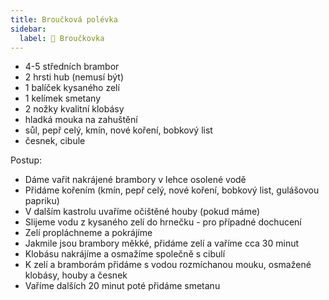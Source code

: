 ```yaml
---
title: Broučková polévka
sidebar:
  label: 🐞 Broučkovka
---
```


- 4-5 středních brambor
- 2 hrsti hub (nemusí být)
- 1 balíček kysaného zelí
- 1 kelímek smetany
- 2 nožky kvalitní klobásy
- hladká mouka na zahuštění
- sůl, pepř celý, kmín, nové koření, bobkový list
- česnek, cibule

Postup:

- Dáme vařit nakrájené brambory v lehce osolené vodě
- Přidáme kořením (kmín, pepř celý, nové koření, bobkový list, gulášovou
  papriku)
- V dalším kastrolu uvaříme očištěné houby (pokud máme)
- Slijeme vodu z kysaného zelí do hrnečku - pro případné dochucení
- Zelí propláchneme a pokrájíme
- Jakmile jsou brambory měkké, přidáme zelí a vaříme cca 30 minut
- Klobásu nakrájíme a osmažíme společně s cibulí
- K zelí a bramborám přidáme s vodou rozmíchanou mouku, osmažené klobásy, houby
  a česnek
- Vaříme dalších 20 minut poté přidáme smetanu
